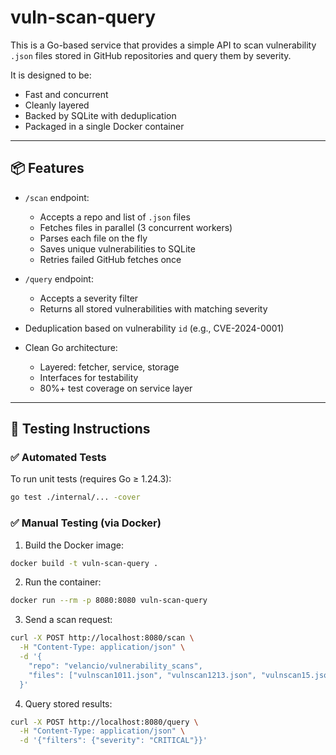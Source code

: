# vuln-scan-query

This is a Go-based service that provides a simple API to scan vulnerability `.json` files stored in GitHub repositories and query them by severity.

It is designed to be:
- Fast and concurrent
- Cleanly layered
- Backed by SQLite with deduplication
- Packaged in a single Docker container

---

## 📦 Features

- `/scan` endpoint:
  - Accepts a repo and list of `.json` files
  - Fetches files in parallel (3 concurrent workers)
  - Parses each file on the fly
  - Saves unique vulnerabilities to SQLite
  - Retries failed GitHub fetches once

- `/query` endpoint:
  - Accepts a severity filter
  - Returns all stored vulnerabilities with matching severity

- Deduplication based on vulnerability `id` (e.g., CVE-2024-0001)

- Clean Go architecture:
  - Layered: fetcher, service, storage
  - Interfaces for testability
  - 80%+ test coverage on service layer

---

## 🧪 Testing Instructions

### ✅ Automated Tests

To run unit tests (requires Go ≥ 1.24.3):

```bash
go test ./internal/... -cover
```

### ✅ Manual Testing (via Docker)

1. Build the Docker image:

```bash
docker build -t vuln-scan-query .
```

2. Run the container:

```bash
docker run --rm -p 8080:8080 vuln-scan-query
```

3. Send a scan request:
   
```bash
curl -X POST http://localhost:8080/scan \
  -H "Content-Type: application/json" \
  -d '{
    "repo": "velancio/vulnerability_scans",
    "files": ["vulnscan1011.json", "vulnscan1213.json", "vulnscan15.json", "abc.json"]
  }'
```

4. Query stored results:

```bash
curl -X POST http://localhost:8080/query \
  -H "Content-Type: application/json" \
  -d '{"filters": {"severity": "CRITICAL"}}'
```
